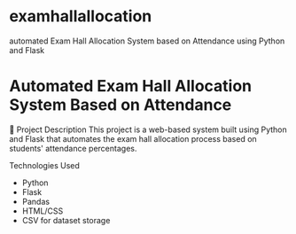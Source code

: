 # examhallallocation
automated Exam Hall Allocation System based on Attendance using Python and Flask
# Automated Exam Hall Allocation System Based on Attendance

 📝 Project Description
This project is a web-based system built using Python and Flask that automates the exam hall allocation process based on students' attendance percentages.

 Technologies Used
- Python
- Flask
- Pandas
- HTML/CSS
- CSV for dataset storage
